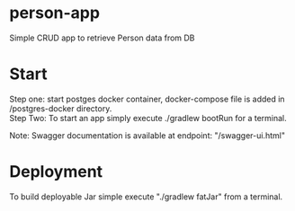 # person-app
Simple CRUD app to retrieve Person data from DB

<h1>Start</h1>
Step one: start postges docker container, docker-compose file is added in /postgres-docker directory. 
<br/>
Step Two: To start an app simply execute ./gradlew bootRun for a terminal.

Note: Swagger documentation is available at endpoint: "/swagger-ui.html"

<h1>Deployment</h1>
To build deployable Jar simple execute "./gradlew fatJar" from a terminal.